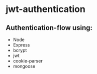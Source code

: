 # jwt-authentication

## Authentication-flow using:
* Node
* Express
* bcrypt
* jwt
* cookie-parser
* mongoose
